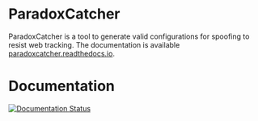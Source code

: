 # ParadoxCatcher

ParadoxCatcher is a tool to generate valid configurations for spoofing to resist web tracking. The documentation is available [paradoxcatcher.readthedocs.io](http://paradoxcatcher.readthedocs.io). 

# Documentation

[![Documentation Status](https://readthedocs.org/projects/paradoxcatcher/badge/?version=latest)](http://paradoxcatcher.readthedocs.io/en/latest/?badge=latest)


